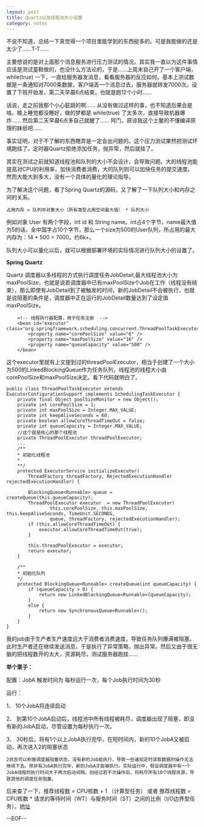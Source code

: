 ```yaml
---
layout: post
title: Quartz以及线程池大小设置
category: notes
---
```


不说不知道，总结一下真觉得一个项目里能学到的东西挺多的。可是我能做的还是太少了……T-T…… 

主要想说的是对上面那个消息服务进行压力测试的情况。其实我一直以为这件事情应该是测试童鞋做的，也没什么方法论的，于是……上周末自己开了一个客户端，while(true) 一下，一直给服务器发消息，看看服务器的反应如何。基本上测试数据是一条通知对7000条数据，客户端丢一个消息过去，服务器就转发7000次。设置了下班开始发，第二天早晨6点结束，也就是跑12个小时…… 

话说，走之前我那个小心脏跳的啊…… 从没有做过这样的事，也不知道后果会是啥。晚上睡觉都没睡好，做的梦都是 while(true) 了太多次，直接导致机器爆炸…… 然后第二天早晨6点多自己就醒了…… 阿门，原谅我这个土鳖的不懂编译原理的妹纸吧…… 

事实证明，对于不了解的东西瞎弄是一定会出问题的。这个压力测试果然把测试环境跑挂了。定时器Quartz拒绝添加任务，抛异常，然后就挂了。

其实在测试之前就知道线程池和队列的大小不会设计，会导致问题。大的线程池能提高对CPU的利用率，加快消费者消费，大的队列则可以加快任务的提交速度。然而大能大到多大，没有一个具体的量化的理论指导。

为了解决这个问题，看了Spring Quartz的源码，又了解了一下队列大小和内存之间的关系。

    占用内存 = 队列中对象大小（所有类型占用空间最大值） * 队列大小

例如对象 User 有两个字段，int id 和 String name。int占4个字节，name最大值为5的话，全中国字占10个字节，那么一个size为500的User队列，所占用的最大内存为：14 * 500 = 7000。约6k+。

队列大小可以量化以后，就可以根据部署环境的实际情况进行队列大小的设置了。

**Spring Quartz**

 Quartz 调度器以多线程的方式执行调度任务JobDetail,最大线程池大小为maxPoolSize，也就是说若调度器中已有maxPoolSize个Job在工作（线程没有结束），那么即使有JobDetail到了被触发的时间，新的JobDetail不会被执行，也就是说阻塞的条件是，调度器中正在运行的JobDetail数量达到了设定值maxPoolSize。

        <!-- 线程执行器配置，用于任务注册  -->
        <bean id="executor" class="org.springframework.scheduling.concurrent.ThreadPoolTaskExecutor">
            <property name="corePoolSize" value="6" />
            <property name="maxPoolSize" value="16" />
            <property name="queueCapacity" value="500" />
        </bean>

这个executor里就有上文提到过的threadPoolExecutor，相当于创建了一个大小为500的LinkedBlockingQueue作为任务队列，线程池的线程大小由corePoolSize和maxPoolSize决定。看下代码就明白了。

    public class ThreadPoolTaskExecutor extends ExecutorConfigurationSupport implements SchedulingTaskExecutor {
        private final Object poolSizeMonitor = new Object();
        private int corePoolSize = 1;
        private int maxPoolSize = Integer.MAX_VALUE;
        private int keepAliveSeconds = 60;
        private boolean allowCoreThreadTimeOut = false;
        private int queueCapacity = Integer.MAX_VALUE;
        //这个就是核心的那个线程池
        private ThreadPoolExecutor threadPoolExecutor;
        ...
        /**
        * 初始化线程池
        *
        **/
        protected ExecutorService initializeExecutor(
            ThreadFactory threadFactory, RejectedExecutionHandler rejectedExecutionHandler) {

            BlockingQueue<Runnable> queue = createQueue(this.queueCapacity);
            ThreadPoolExecutor executor  = new ThreadPoolExecutor(
                    this.corePoolSize, this.maxPoolSize, this.keepAliveSeconds, TimeUnit.SECONDS,
                    queue, threadFactory, rejectedExecutionHandler);
            if (this.allowCoreThreadTimeOut) {
                executor.allowCoreThreadTimeOut(true);
            }

            this.threadPoolExecutor = executor;
            return executor;
        }

        /**
        * 初始化队列
        */
        protected BlockingQueue<Runnable> createQueue(int queueCapacity) {
            if (queueCapacity > 0) {
                return new LinkedBlockingQueue<Runnable>(queueCapacity);
            }
            else {
                return new SynchronousQueue<Runnable>();
            }
        }
    }

我的job由于生产者生产速度远大于消费者消费速度，导致任务队列爆满被阻塞。此时生产者还在继续发送消息，于是执行了异常策略，抛出异常。然后又由于很无脑的把线程数开的太大，资源耗尽，测试服务器跑挂……


**举个栗子：**

配置：JobA 触发时间为 每秒运行一次，每个Job执行时间为30秒

运行：

1、 10个JobA将连续启动

2、 到第10个JobA启动后，线程池中所有线程被耗尽，调度器出现了阻塞，即没有新的JobA启动，尽管设置为每秒执行一次。

3、 30秒后，将有1个以上JobA执行完毕，在短时间内，新的10个JobA又被启动，再次进入2的阻塞状态

    2状态可以称做调度器阻塞状态，没有新的Job能执行，导致一些诸如定时读取数据的操作无法继续下去。除非有JobA执行完毕，新的JobA才能被执行。实际运行中，假设调度器中有一个JobA线程的执行时间大于两次启动间隔，则经过若干次操作后，将耗尽所有10个线程资源，导致其他的调度任务阻塞。

后来查了一下，推荐线程数 =  CPU核数 + 1 （计算型任务） 或者 推荐线程数 = CPU核数 * 请求的等待时间（WT）与服务时间（ST）之间的比例（I/O边界型任务）。[地址](http://dongdong1314.blog.51cto.com/389953/225380)

--EOF--
